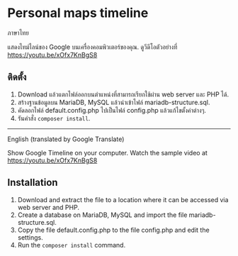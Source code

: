 # Personal maps timeline

ภาษาไทย

แสดงไทม์ไลน์ของ Google บนเครื่องคอมพิวเตอร์ของคุณ. ดูวีดีโอตัวอย่างที่ https://youtu.be/xOfx7KnBgS8

## ติดตั้ง
1. Download แล้วแตกไฟล์ออกบนตำแหน่งที่สามารถเรียกใช้ผ่าน web server และ PHP ได้.
2. สร้างฐานข้อมูลบน MariaDB, MySQL แล้วนำเข้าไฟล์ mariadb-structure.sql.
3. คัดลอกไฟล์ default.config.php ไปเป็นไฟล์ config.php แล้วแก้ไขตั้งค่าต่างๆ.
4. รันคำสั่ง `composer install`.

---

English (translated by Google Translate)

Show Google Timeline on your computer. Watch the sample video at https://youtu.be/xOfx7KnBgS8

## Installation
1. Download and extract the file to a location where it can be accessed via web server and PHP.
2. Create a database on MariaDB, MySQL and import the file mariadb-structure.sql.
3. Copy the file default.config.php to the file config.php and edit the settings.
4. Run the `composer install` command.